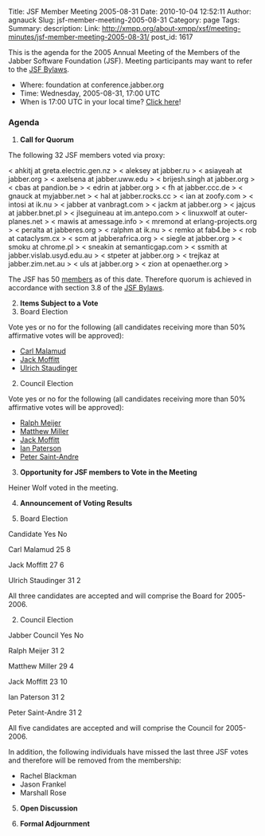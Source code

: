 Title: JSF Member Meeting 2005-08-31
Date: 2010-10-04 12:52:11
Author: agnauck
Slug: jsf-member-meeting-2005-08-31
Category: page
Tags: 
Summary: description:
Link: http://xmpp.org/about-xmpp/xsf/meeting-minutes/jsf-member-meeting-2005-08-31/
post_id: 1617


This is the agenda for the 2005 Annual Meeting of the Members of the Jabber Software Foundation (JSF). Meeting participants may want to refer to the [JSF Bylaws](/jsf/bylaws.shtml).

* Where: foundation at conference.jabber.org
* Time: Wednesday, 2005-08-31, 17:00 UTC
* When is 17:00 UTC in your local time? [Click here](http://www.worldtimeserver.com/convert_time_in_UTC.aspx?y=2005&mo=8&d=31&h=17&mn=0)!

### Agenda

1. **Call for Quorum**

The following 32 JSF members voted via proxy:


< ahkitj at greta.electric.gen.nz >
< aleksey at jabber.ru >
< asiayeah at jabber.org >
< axelsena at jabber.uww.edu >
< brijesh.singh at jabber.org >
< cbas at pandion.be >
< edrin at jabber.org >
< fh at jabber.ccc.de >
< gnauck at myjabber.net >
< hal at jabber.rocks.cc >
< ian at zoofy.com >
< intosi at ik.nu >
< jabber at vanbragt.com >
< jackm at jabber.org >
< jajcus at jabber.bnet.pl >
< jlseguineau at im.antepo.com >
< linuxwolf at outer-planes.net >
< mawis at amessage.info >
< mremond at erlang-projects.org >
< peralta at jabberes.org >
< ralphm at ik.nu >
< remko at fab4.be >
< rob at cataclysm.cx >
< scm at jabberafrica.org >
< siegle at jabber.org >
< smoku at chrome.pl >
< sneakin at semanticgap.com >
< ssmith at jabber.vislab.usyd.edu.au >
< stpeter at jabber.org >
< trejkaz at jabber.zim.net.au >
< uls at jabber.org >
< zion at openaether.org >


The JSF has 50 [members](/members/memberlist.shtml) as of this date. Therefore quorum is achieved in accordance with section 3.8 of the [JSF Bylaws](/jsf/bylaws.shtml).

2. **Items Subject to a Vote**
1. Board Election

Vote yes or no for the following (all candidates receiving more than 50% affirmative votes will be approved):

* [Carl Malamud](http://wiki.jabber.org/index.php/Malamud_for_Board_2005)
* [Jack Moffitt](http://wiki.jabber.org/index.php/Jack_Moffitt_for_Board_2005)
* [Ulrich Staudinger](http://wiki.jabber.org/index.php/Ulrich_Staudinger)
2. Council Election

Vote yes or no for the following (all candidates receiving more than 50% affirmative votes will be approved):

* [Ralph Meijer](http://wiki.jabber.org/index.php/Ralph_Meijer_for_Council_2005)
* [Matthew Miller](http://wiki.jabber.org/index.php/Matthew_Miller_for_Council_2005)
* [Jack Moffitt](http://wiki.jabber.org/index.php/Jack_Moffitt_for_Council_2005)
* [Ian Paterson](http://wiki.jabber.org/index.php/Ian_Paterson_for_Council_2005)
* [Peter Saint-Andre](http://wiki.jabber.org/index.php/Peter_Saint_Andre_for_Council_2005)
3. **Opportunity for JSF members to Vote in the Meeting**

Heiner Wolf voted in the meeting.

4. **Announcement of Voting Results**

1. Board Election

Candidate Yes No

Carl Malamud
25
8

Jack Moffitt
27
6

Ulrich Staudinger
31
2

All three candidates are accepted and will comprise the Board for 2005-2006.

2. Council Election

Jabber Council Yes No

Ralph Meijer
31
2

Matthew Miller
29
4

Jack Moffitt
23
10

Ian Paterson
31
2

Peter Saint-Andre
31
2

All five candidates are accepted and will comprise the Council for 2005-2006.

In addition, the following individuals have missed the last three JSF votes and therefore will be removed from the membership:

* Rachel Blackman
* Jason Frankel
* Marshall Rose
5. **Open Discussion**

6. **Formal Adjournment**
